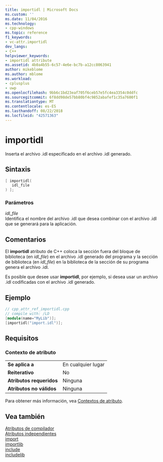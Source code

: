 ```yaml
---
title: importidl | Microsoft Docs
ms.custom: ''
ms.date: 11/04/2016
ms.technology:
- cpp-windows
ms.topic: reference
f1_keywords:
- vc-attr.importidl
dev_langs:
- C++
helpviewer_keywords:
- importidl attribute
ms.assetid: 4b0a4b55-6c57-4e6e-bc7b-a12cc8063941
author: mikeblome
ms.author: mblome
ms.workload:
- cplusplus
- uwp
ms.openlocfilehash: 9bb6c1bd23eaf705f6ceb57e5fc4ea3354c0ddfc
ms.sourcegitcommit: 6f8dd98de57bb80bf4c9852abafef1c35a7600f1
ms.translationtype: MT
ms.contentlocale: es-ES
ms.lasthandoff: 08/22/2018
ms.locfileid: "42571363"
---
```

# <a name="importidl"></a>importidl

Inserta el archivo .idl especificado en el archivo .idl generado.

## <a name="syntax"></a>Sintaxis

```cpp
[ importidl(
   idl_file
) ];
```

### <a name="parameters"></a>Parámetros

*idl_file*  
Identifica el nombre del archivo .idl que desea combinar con el archivo .idl que se generará para la aplicación.

## <a name="remarks"></a>Comentarios

El **importidl** atributo de C++ coloca la sección fuera del bloque de biblioteca (en *idl_file*) en el archivo .idl generado del programa y la sección de biblioteca (en *idl_file*) en la biblioteca de la sección de su programa genera el archivo .idl.

Es posible que desee usar **importidl**, por ejemplo, si desea usar un archivo .idl codificadas con el archivo .idl generado.

## <a name="example"></a>Ejemplo

```cpp
// cpp_attr_ref_importidl.cpp
// compile with: /LD
[module(name="MyLib")];
[importidl("import.idl")];
```

## <a name="requirements"></a>Requisitos

### <a name="attribute-context"></a>Contexto de atributo

|||
|-|-|
|**Se aplica a**|En cualquier lugar|
|**Reiterativo**|No|
|**Atributos requeridos**|Ninguna|
|**Atributos no válidos**|Ninguna|

Para obtener más información, vea [Contextos de atributo](../windows/attribute-contexts.md).

## <a name="see-also"></a>Vea también

[Atributos de compilador](../windows/compiler-attributes.md)  
[Atributos independientes](../windows/stand-alone-attributes.md)  
[import](../windows/import.md)  
[importlib](../windows/importlib.md)  
[include](../windows/include-cpp.md)  
[includelib](../windows/includelib-cpp.md)  